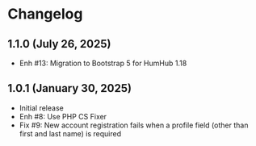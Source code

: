 Changelog
=========

1.1.0 (July 26, 2025)
---------------------
- Enh #13: Migration to Bootstrap 5 for HumHub 1.18

1.0.1 (January 30, 2025)
------------------------
- Initial release
- Enh #8: Use PHP CS Fixer
- Fix #9: New account registration fails when a profile field (other than first and last name) is required
